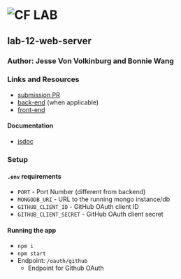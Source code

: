 # ![CF](http://i.imgur.com/7v5ASc8.png) LAB

## lab-12-web-server

### Author: Jesse Von Volkinburg and Bonnie Wang

### Links and Resources

- [submission PR](https://github.com/401-advanced-javascript-bw/lab-12-web-server/pull/1)
- [back-end](https://github.com/401-advanced-javascript-jv/12-auth-server/tree/submission) (when applicable)
- [front-end](https://github.com/401-advanced-javascript-bw/lab-12-web-server/tree/submissionm)

#### Documentation

- [jsdoc](http://xyz.com)

### Setup

#### `.env` requirements

- `PORT` - Port Number (different from backend)
- `MONGODB_URI` - URL to the running mongo instance/db
- `GITHUB_CLIENT_ID` - GitHub OAuth client ID
- `GITHUB_CLIENT_SECRET` - GitHub OAuth client secret

#### Running the app

- `npm i`
- `npm start`
- Endpoint: `/oauth/github`
  - Endpoint for Github OAuth


